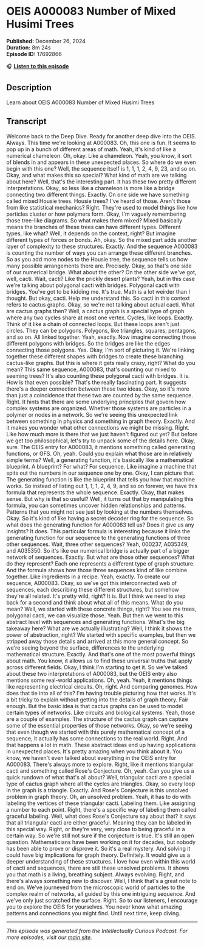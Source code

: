 # OEIS A000083 Number of Mixed Husimi Trees

**Published:** December 26, 2024  
**Duration:** 8m 24s  
**Episode ID:** 17692866

🎧 **[Listen to this episode](https://intellectuallycurious.buzzsprout.com/2529712/episodes/17692866-oeis-a000083-number-of-mixed-husimi-trees)**

## Description

Learn about OEIS A000083 Number of Mixed Husimi Trees

## Transcript

Welcome back to the Deep Dive. Ready for another deep dive into the OEIS. Always. This time we're looking at A000083. Oh, this one is fun. It seems to pop up in a bunch of different areas of math. Yeah, it's kind of like a numerical chameleon. Oh, okay. Like a chameleon. Yeah, you know, it sort of blends in and appears in these unexpected places. So where do we even begin with this one? Well, the sequence itself is 1, 1, 1, 2, 4, 9, 23, and so on. Okay, and what makes this so special? What kind of math are we talking about here? Well, that's the interesting part. It has these two pretty different interpretations. Okay, so less like a chameleon is more like a bridge connecting two different things. Exactly. On one side we have something called mixed Housie trees. Housie trees? I've heard of those. Aren't those from like statistical mechanics? Right. They're used to model things like how particles cluster or how polymers form. Okay, I'm vaguely remembering those tree-like diagrams. So what makes them mixed? Mixed basically means the branches of these trees can have different types. Different types, like what? Well, it depends on the context, right? But imagine different types of forces or bonds. Ah, okay. So the mixed part adds another layer of complexity to these structures. Exactly. And the sequence A000083 is counting the number of ways you can arrange these different branches. So as you add more nodes to the Housie tree, the sequence tells us how many possible arrangements there are. Precisely. Okay, so that's one side of our numerical bridge. What about the other? On the other side we've got, well, cacti. Wait, cacti? Like the prickly desert plants? Yeah, but in this case we're talking about polygonal cacti with bridges. Polygonal cacti with bridges. You've got to be kidding me. It's true. Math is a lot weirder than I thought. But okay, cacti. Help me understand this. So cacti in this context refers to cactus graphs. Okay, so we're not talking about actual cacti. What are cactus graphs then? Well, a cactus graph is a special type of graph where any two cycles share at most one vertex. Cycles, like loops. Exactly. Think of it like a chain of connected loops. But these loops aren't just circles. They can be polygons. Polygons, like triangles, squares, pentagons, and so on. All linked together. Yeah, exactly. Now imagine connecting those different polygons with bridges. So the bridges are like the edges connecting those polygons. Yes. Okay, I'm sort of picturing it. We're linking together these different shapes with bridges to create these branching cactus-like graphs. But this is where it gets really crazy, right? What do you mean? This same sequence, A000083, that's counting our mixed to seeming trees? It's also counting these polygonal cacti with bridges. It is. How is that even possible? That's the really fascinating part. It suggests there's a deeper connection between these two ideas. Okay, so it's more than just a coincidence that these two are counted by the same sequence. Right. It hints that there are some underlying principles that govern how complex systems are organized. Whether those systems are particles in a polymer or nodes in a network. So we're seeing this unexpected link between something in physics and something in graph theory. Exactly. And it makes you wonder what other connections we might be missing. Right. Like how much more is there that we just haven't figured out yet? But before we get too philosophical, let's try to unpack some of the details here. Okay, sure. The OEIS entry for A000083, it mentions something called generating functions, or GFS. Oh, yeah. Could you explain what those are in relatively simple terms? Well, a generating function, it's basically like a mathematical blueprint. A blueprint? For what? For sequence. Like imagine a machine that spits out the numbers in our sequence one by one. Okay, I can picture that. The generating function is like the blueprint that tells you how that machine works. So instead of listing out 1, 1, 1, 2, 4, 9, and so on forever, we have this formula that represents the whole sequence. Exactly. Okay, that makes sense. But why is that so useful? Well, it turns out that by manipulating this formula, you can sometimes uncover hidden relationships and patterns. Patterns that you might not see just by looking at the numbers themselves. Okay. So it's kind of like having a secret decoder ring for the sequence. So what does the generating function for A000083 tell us? Does it give us any insights? It does. This particular formula is interesting because it links the generating function for our sequence to the generating functions of three other sequences. Wait, three other sequences? Yeah, 000237, A035349, and A035350. So it's like our numerical bridge is actually part of a bigger network of sequences. Exactly. But what are those other sequences? What do they represent? Each one represents a different type of graph structure. And the formula shows how those three sequences kind of like combine together. Like ingredients in a recipe. Yeah, exactly. To create our sequence, A000083. Okay, so we've got this interconnected web of sequences, each describing these different structures, but somehow they're all related. It's pretty wild, right? It is. But I think we need to step back for a second and think about what all of this means. What do you mean? Well, we started with these concrete things, right? You see me trees, polygonal cacti, we can visualize those. Yeah. But then we went to this abstract level with sequences and generating functions. What's the big takeaway here? What are we actually illustrating? Well, I think it shows the power of abstraction, right? We started with specific examples, but then we stripped away those details and arrived at this more general concept. So we're seeing beyond the surface, differences to the underlying mathematical structure. Exactly. And that's one of the most powerful things about math. You know, it allows us to find these universal truths that apply across different fields. Okay, I think I'm starting to get it. So we've talked about these two interpretations of A000083, but the OEIS entry also mentions some real-world applications. Oh, yeah. Yeah, it mentions things like representing electrical circuits. Oh, right. And comparing genomes. How does that tie into all of this? I'm having trouble picturing how that works. It's a bit tricky to explain without getting into the details of graph theory. Fair enough. But the basic idea is that cactus graphs can be used to model certain types of networks. Like circuits and biological systems. Yeah, those are a couple of examples. The structure of the cactus graph can capture some of the essential properties of those networks. Okay, so we're seeing that even though we started with this purely mathematical concept of a sequence, it actually has some connections to the real world. Right. And that happens a lot in math. These abstract ideas end up having applications in unexpected places. It's pretty amazing when you think about it. You know, we haven't even talked about everything in the OEIS entry for A000083. There's always more to explore. Right, like it mentions triangular cacti and something called Rose's Conjecture. Oh, yeah. Can you give us a quick rundown of what that's all about? Well, triangular cacti are a special type of cactus graph where all the cycles are triangles. Okay, so every loop in the graph is a triangle. Exactly. And Rose's Conjecture is this unsolved problem in graph theory. Oh, an unsolved problem. Yeah, it has to do with labeling the vertices of these triangular cacti. Labeling them. Like assigning a number to each point. Right, there's a specific way of labeling them called graceful labeling. Well, what does Rose's Conjecture say about that? It says that all triangular cacti are either graceful. Meaning they can be labeled in this special way. Right, or they're very, very close to being graceful in a certain way. So we're still not sure if the conjecture is true. It's still an open question. Mathematicians have been working on it for decades, but nobody has been able to prove or disprove it. So it's a real mystery. And solving it could have big implications for graph theory. Definitely. It would give us a deeper understanding of these structures. I love how even within this world of cacti and sequences, there are still these unsolved problems. It shows you that math is a living, breathing subject. Always evolving. Right, and there's always something new to discover. Well, I think that's a great note to end on. We've journeyed from the microscopic world of particles to the complex realm of networks, all guided by this one intriguing sequence. And we've only just scratched the surface. Right. So to our listeners, I encourage you to explore the OEIS for yourselves. You never know what amazing patterns and connections you might find. Until next time, keep diving.

---
*This episode was generated from the Intellectually Curious Podcast. For more episodes, visit our [main site](https://intellectuallycurious.buzzsprout.com).*
